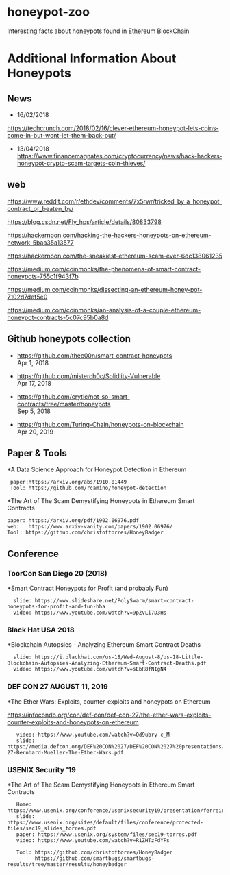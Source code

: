 # honeypot-zoo
Interesting facts about honeypots found in Ethereum BlockChain


# Additional Information About Honeypots

## News

- 16/02/2018

https://techcrunch.com/2018/02/16/clever-ethereum-honeypot-lets-coins-come-in-but-wont-let-them-back-out/
  
- 13/04/2018  
https://www.financemagnates.com/cryptocurrency/news/hack-hackers-honeypot-crypto-scam-targets-coin-thieves/
   
## web

   https://www.reddit.com/r/ethdev/comments/7x5rwr/tricked_by_a_honeypot_contract_or_beaten_by/
 
   https://blog.csdn.net/Fly_hps/article/details/80833798

   https://hackernoon.com/hacking-the-hackers-honeypots-on-ethereum-network-5baa35a13577
   
   https://hackernoon.com/the-sneakiest-ethereum-scam-ever-6dc138061235
   
   https://medium.com/coinmonks/the-phenomena-of-smart-contract-honeypots-755c1f943f7b
   
   https://medium.com/coinmonks/dissecting-an-ethereum-honey-pot-7102d7def5e0
   
   https://medium.com/coinmonks/an-analysis-of-a-couple-ethereum-honeypot-contracts-5c07c95b0a8d

## Github honeypots collection

  * https://github.com/thec00n/smart-contract-honeypots        
  Apr 1, 2018

  * https://github.com/misterch0c/Solidlity-Vulnerable         
  Apr 17, 2018

  * https://github.com/crytic/not-so-smart-contracts/tree/master/honeypots  
  Sep 5, 2018

  * https://github.com/Turing-Chain/honeypots-on-blockchain    
  Apr 20, 2019
  
## Paper & Tools

*A Data Science Approach for Honeypot Detection in Ethereum
     
     paper:https://arxiv.org/abs/1910.01449
     Tool: https://github.com/rcamino/honeypot-detection

 *The Art of The Scam Demystifying Honeypots in Ethereum Smart Contracts 
  
    paper: https://arxiv.org/pdf/1902.06976.pdf
    web:   https://www.arxiv-vanity.com/papers/1902.06976/
    Tool: https://github.com/christoftorres/HoneyBadger

 ## Conference
  
 ### ToorCon San Diego 20 (2018) 
  
 *Smart Contract Honeypots for Profit (and probably Fun)

      slide: https://www.slideshare.net/PolySwarm/smart-contract-honeypots-for-profit-and-fun-bha
      video: https://www.youtube.com/watch?v=9pZVLi7D3Hs  

 ### Black Hat USA 2018 
  
 *Blockchain Autopsies - Analyzing Ethereum Smart Contract Deaths
  
      slide: https://i.blackhat.com/us-18/Wed-August-8/us-18-Little-Blockchain-Autopsies-Analyzing-Ethereum-Smart-Contract-Deaths.pdf
      video: https://www.youtube.com/watch?v=sEbR8fNIgN4

 ### DEF CON 27 AUGUST 11, 2019
   
 *The Ether Wars: Exploits, counter-exploits and honeypots on Ethereum
   
  https://infocondb.org/con/def-con/def-con-27/the-ether-wars-exploits-counter-exploits-and-honeypots-on-ethereum

       video: https://www.youtube.com/watch?v=Qd9ubry-c_M
       slide: https://media.defcon.org/DEF%20CON%2027/DEF%20CON%2027%20presentations/DEFCON-27-Bernhard-Mueller-The-Ether-Wars.pdf

 ### USENIX Security '19 
   
 *The Art of The Scam Demystifying Honeypots in Ethereum Smart Contracts 
  
       Home: https://www.usenix.org/conference/usenixsecurity19/presentation/ferreira
       slide: https://www.usenix.org/sites/default/files/conference/protected-files/sec19_slides_torres.pdf
       paper: https://www.usenix.org/system/files/sec19-torres.pdf
       video: https://www.youtube.com/watch?v=R1ZHTzFdYFs

       Tool: https://github.com/christoftorres/HoneyBadger
             https://github.com/smartbugs/smartbugs-results/tree/master/results/honeybadger

 
    
